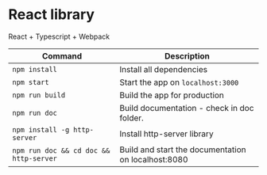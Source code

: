 # React library
React + Typescript + Webpack

Command | Description
------------ | -------------
`npm install` | Install all dependencies
`npm start` | Start the app on `localhost:3000`
`npm run build` | Build the app for production
`npm run doc` | Build documentation - check in doc folder.
`npm install -g http-server` | Install http-server library
`npm run doc && cd doc && http-server` | Build and start the documentation on localhost:8080 
